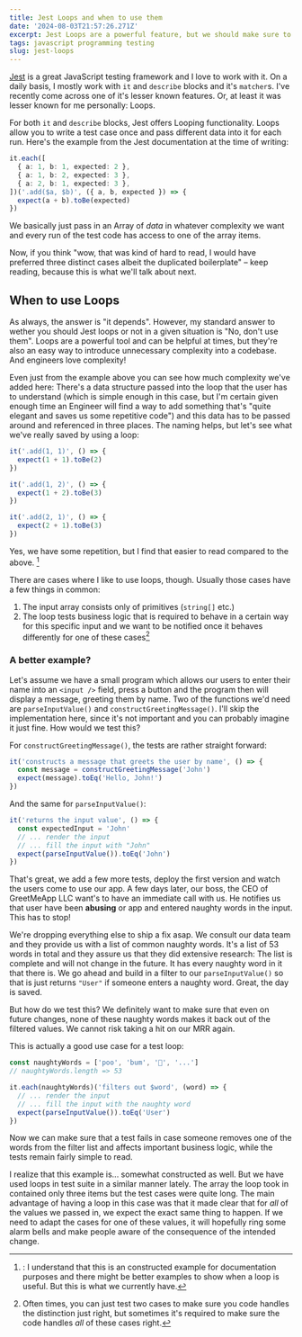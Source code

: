```yaml
---
title: Jest Loops and when to use them
date: '2024-08-03T21:57:26.271Z'
excerpt: Jest Loops are a powerful feature, but we should make sure to use them responsibly
tags: javascript programming testing
slug: jest-loops
---
```


[Jest](https://jestjs.io/) is a great JavaScript testing framework and I love to work with it. On a daily basis, I mostly work with `it` and `describe` blocks and it's `matcher`s. I've recently come across one of it's lesser known features. Or, at least it was lesser known for me personally: Loops.

For both `it` and `describe` blocks, Jest offers Looping functionality. Loops allow you to write a test case once and pass different data into it for each run. Here's the example from the Jest documentation at the time of writing:

```ts
it.each([
  { a: 1, b: 1, expected: 2 },
  { a: 1, b: 2, expected: 3 },
  { a: 2, b: 1, expected: 3 },
])('.add($a, $b)', ({ a, b, expected }) => {
  expect(a + b).toBe(expected)
})
```

We basically just pass in an Array of _data_ in whatever complexity we want and every run of the test code has access to one of the array items.

Now, if you think "wow, that was kind of hard to read, I would have preferred three distinct cases albeit the duplicated boilerplate" – keep reading, because this is what we'll talk about next.

## When to use Loops

As always, the answer is "it depends". However, my standard answer to wether you should Jest loops or not in a given situation is "No, don't use them".
Loops are a powerful tool and can be helpful at times, but they're also an easy way to introduce unnecessary complexity into a codebase. And engineers love complexity!

Even just from the example above you can see how much complexity we've added here: There's a data structure passed into the loop that the user has to understand (which is simple enough in this case, but I'm certain given enough time an Engineer will find a way to add something that's "quite elegant and saves us some repetitive code") and this data has to be passed around and referenced in three places. The naming helps, but let's see what we've really saved by using a loop:

```ts
it('.add(1, 1)', () => {
  expect(1 + 1).toBe(2)
})

it('.add(1, 2)', () => {
  expect(1 + 2).toBe(3)
})

it('.add(2, 1)', () => {
  expect(2 + 1).toBe(3)
})
```

Yes, we have some repetition, but I find that easier to read compared to the above. [^1]

There are cases where I like to use loops, though. Usually those cases have a few things in common:

1. The input array consists only of primitives (`string[]` etc.)
2. The loop tests business logic that is required to behave in a certain way for this specific input and we want to be notified once it behaves differently for one of these cases[^2]

### A better example?

Let's assume we have a small program which allows our users to enter their name into an `<input />` field, press a button and the program then will display a message, greeting them by name.
Two of the functions we'd need are `parseInputValue()` and `constructGreetingMessage()`. I'll skip the implementation here, since it's not important and you can probably imagine it just fine. How would we test this?

For `constructGreetingMessage()`, the tests are rather straight forward:

```ts
it('constructs a message that greets the user by name', () => {
  const message = constructGreetingMessage('John')
  expect(message).toEq('Hello, John!')
})
```

And the same for `parseInputValue()`:

```ts
it('returns the input value', () => {
  const expectedInput = 'John'
  // ... render the input
  // ... fill the input with "John"
  expect(parseInputValue()).toEq('John')
})
```

That's great, we add a few more tests, deploy the first version and watch the users come to use our app.
A few days later, our boss, the CEO of GreetMeApp LLC want's to have an immediate call with us. He notifies us that user have been **abusing** or app and entered naughty words in the input. This has to stop!

We're dropping everything else to ship a fix asap. We consult our data team and they provide us with a list of common naughty words. It's a list of 53 words in total and they assure us that they did extensive research: The list is complete and will not change in the future. It has every naughty word in it that there is. We go ahead and build in a filter to our `parseInputValue()` so that is just returns `"User"` if someone enters a naughty word. Great, the day is saved.

But how do we test this? We definitely want to make sure that even on future changes, none of these naughty words makes it back out of the filtered values. We cannot risk taking a hit on our MRR again.

This is actually a good use case for a test loop:

```ts
const naughtyWords = ['poo', 'bum', '💩', '...']
// naughtyWords.length => 53

it.each(naughtyWords)('filters out $word', (word) => {
  // ... render the input
  // ... fill the input with the naughty word
  expect(parseInputValue()).toEq('User')
})
```

Now we can make sure that a test fails in case someone removes one of the words from the filter list and affects important business logic, while the tests remain fairly simple to read.

I realize that this example is... somewhat constructed as well. But we have used loops in test suite in a similar manner lately. The array the loop took in contained only three items but the test cases were quite long. The main advantage of having a loop in this case was that it made clear that for _all_ of the values we passed in, we expect the exact same thing to happen. If we need to adapt the cases for one of these values, it will hopefully ring some alarm bells and make people aware of the consequence of the intended change.

[^1]: : I understand that this is an constructed example for documentation purposes and there might be better examples to show when a loop is useful. But this is what we currently have.
[^2]: Often times, you can just test two cases to make sure you code handles the distinction just right, but sometimes it's required to make sure the code handles _all_ of these cases right.
